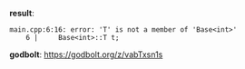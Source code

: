 **result**:
```
main.cpp:6:16: error: 'T' is not a member of 'Base<int>'
    6 |     Base<int>::T t;
```
**godbolt**: https://godbolt.org/z/vabTxsn1s